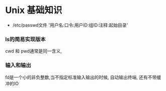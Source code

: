 # Unix 基础知识

- /etc/passwd文件
 '用户名:口令:用户ID:组ID:注释:起始目录'

### ls的简易实现版本
cwd 和 pwd通常是同一含义, 

### 输入和输出

fd是一个小的非负整数,当不指定标准输入输出的时候, 自动输出终端, 还有不带缓冲的IO 